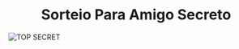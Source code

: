 ﻿<h1 align="center">Sorteio Para Amigo Secreto</h1>

 ![TOP SECRET](https://github.com/user-attachments/assets/9a66550e-1bc8-4c46-af10-fcbe3e576eff)
